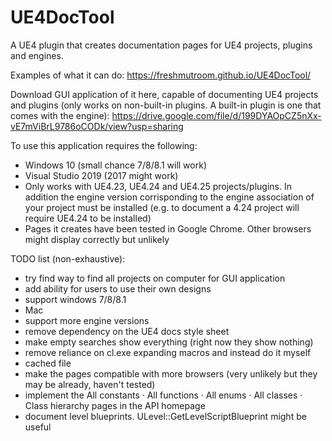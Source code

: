 # UE4DocTool
A UE4 plugin that creates documentation pages for UE4 projects, plugins and engines.

Examples of what it can do: https://freshmutroom.github.io/UE4DocTool/


Download GUI application of it here, capable of documenting UE4 projects and plugins (only works on non-built-in plugins. A built-in plugin is one that comes with the engine): 
https://drive.google.com/file/d/199DYAOpCZ5nXx-vE7mViBrL9786oCODk/view?usp=sharing

To use this application requires the following:
- Windows 10 (small chance 7/8/8.1 will work)
- Visual Studio 2019 (2017 might work)
- Only works with UE4.23, UE4.24 and UE4.25 projects/plugins. In addition the engine version corrisponding to the engine association of your project must be installed (e.g. to document a 4.24 project will require UE4.24 to be installed)
- Pages it creates have been tested in Google Chrome. Other browsers might display correctly but unlikely

TODO list (non-exhaustive):
- try find way to find all projects on computer for GUI application
- add ability for users to use their own designs
- support windows 7/8/8.1
- Mac
- support more engine versions
- remove dependency on the UE4 docs style sheet
- make empty searches show everything (right now they show nothing)
- remove reliance on cl.exe expanding macros and instead do it myself
- cached file
- make the pages compatible with more browsers (very unlikely but they may be already, haven't tested)
- implement the All constants · All functions · All enums · All classes · Class hierarchy pages in the API homepage
- document level blueprints. ULevel::GetLevelScriptBlueprint might be useful
